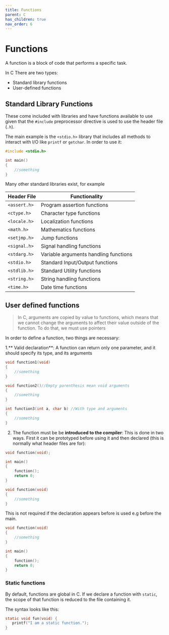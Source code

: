 ```yaml
---
title: Functions
parent: C
has_children: true
nav_order: 6
---
```


# Functions

A function is a block of code that performs a specific task. 

In C There are two types:

- Standard library functions
- User-defined functions

## Standard Library Functions

These come included with libraries and have functions available to use given that the `#include` preprocessor directive is used to use the header file (`.h`).

The main example is the `<stdio.h>` library that includes all methods to interact with I/O like `printf` or `getchar`. In order to use it:

```c
#include <stdio.h>

int main()
{
    //something
}
```

Many other standard libraries exist, for example

Header File | Functionality
---|---
`<assert.h>`  |  Program assertion functions
`<ctype.h>`	|  Character type functions
`<locale.h>`	|  Localization functions
`<math.h>`	|  Mathematics functions
`<setjmp.h>`	|  Jump functions
`<signal.h>`	|  Signal handling functions
`<stdarg.h>`	|  Variable arguments handling functions
`<stdio.h>`	|  Standard Input/Output functions
`<stdlib.h>`	|  Standard Utility functions
`<string.h>`	|  String handling functions
`<time.h>`	|  Date time functions


## User defined functions

> In C, arguments are copied by value to functions, which means that we cannot change the arguments to affect their value outside of the function. To do that, we must use pointers

In order to define a function, two things are necessary: 

1.** Valid declaration**: A function can return only one parameter, and it should specify its type, and its arguments
```c
void function1(void)
{
    //something
}

void function2()//Empty parenthesis mean void arguments
{
    //something
}

int function3(int a, char b) //With type and arguments
{
    //something
}
```

2. The function must be  be **introduced to the compiler**: This is done in two ways. First it can be prototyped before using it and then declared (this is normally what header files are for):

```c
void function(void);

int main()
{
    function();
    return 0;
}

void function(void)
{
    //something
}
```

This is not required if the declaration appears before is used e.g before the main.

```c
void function(void)
{
    //something
}

int main()
{
    function();
    return 0;
}
```

### Static functions

By default, functions are global in C. If we declare a function with `static`, the scope of that function is reduced to the file containing it.

The syntax looks like this:

```c
static void fun(void) {
   printf("I am a static function.");
}
```





